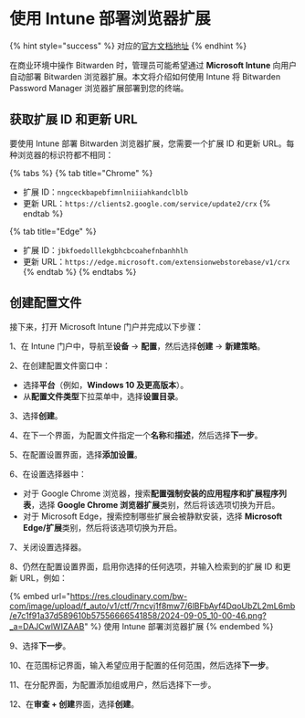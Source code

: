 # 使用 Intune 部署浏览器扩展

{% hint style="success" %}
对应的[官方文档地址](https://bitwarden.com/help/deploy-browser-extensions-with-intune/)
{% endhint %}

在商业环境中操作 Bitwarden 时，管理员可能希望通过 **Microsoft Intune** 向用户自动部署 Bitwarden 浏览器扩展。本文将介绍如何使用 Intune 将 Bitwarden Password Manager 浏览器扩展部署到您的终端。

## 获取扩展 ID 和更新 URL <a href="#get-extension-id-and-update-url" id="get-extension-id-and-update-url"></a>

要使用 Intune 部署 Bitwarden 浏览器扩展，您需要一个扩展 ID 和更新 URL。每种浏览器的标识符都不相同：

{% tabs %}
{% tab title="Chrome" %}
* 扩展 ID：`nngceckbapebfimnlniiiahkandclblb`
* 更新 URL：`https://clients2.google.com/service/update2/crx`
{% endtab %}

{% tab title="Edge" %}
* 扩展 ID：`jbkfoedolllekgbhcbcoahefnbanhhlh`
* 更新 URL：`https://edge.microsoft.com/extensionwebstorebase/v1/crx`
{% endtab %}
{% endtabs %}

## 创建配置文件 <a href="#create-configuration-profile" id="create-configuration-profile"></a>

接下来，打开 Microsoft Intune 门户并完成以下步骤：

1、在 Intune 门户中，导航至**设备** → **配置**，然后选择**创建** → **新建策略**。

2、在创建配置文件窗口中：

* 选择**平台**（例如，**Windows 10 及更高版本**）。
* 从**配置文件类型**下拉菜单中，选择**设置目录**。

3、选择**创建**。

4、在下一个界面，为配置文件指定一个**名称**和**描述**，然后选择**下一步**。

5、在配置设置界面，选择**添加设置**。

6、在设置选择器中：

* 对于 Google Chrome 浏览器，搜索**配置强制安装的应用程序和扩展程序列表**，选择 **Google Chrome 浏览器扩展**类别，然后将该选项切换为开启。
* 对于 Microsoft Edge，搜索控制哪些扩展会被静默安装，选择 **Microsoft Edge/扩展**类别，然后将该选项切换为开启。

7、关闭设置选择器。

8、仍然在配置设置界面，启用你选择的任何选项，并输入检索到的扩展 ID 和更新 URL，例如：

{% embed url="https://res.cloudinary.com/bw-com/image/upload/f_auto/v1/ctf/7rncvj1f8mw7/6lBFbAyf4DqoUbZL2mL6mb/e7c1f91a37d589610b57556666541858/2024-09-05_10-00-46.png?_a=DAJCwlWIZAAB" %}
使用 Intune 部署浏览器扩展
{% endembed %}

9、选择**下一步**。

10、在范围标记界面，输入希望应用于配置的任何范围，然后选择**下一步**。

11、在分配界面，为配置添加组或用户，然后选择下一步。

12、在**审查 + 创建**界面，选择**创建**。
